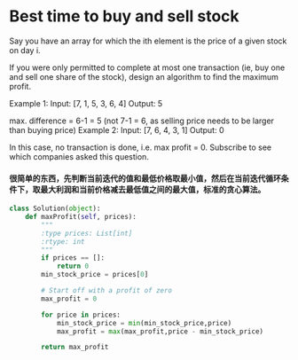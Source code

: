# Best time to buy and sell stock

Say you have an array for which the ith element is the price of a given stock on day i.

If you were only permitted to complete at most one transaction (ie, buy one and sell one share of the stock), design an algorithm to find the maximum profit.

Example 1:
Input: [7, 1, 5, 3, 6, 4]
Output: 5

max. difference = 6-1 = 5 (not 7-1 = 6, as selling price needs to be larger than buying price)
Example 2:
Input: [7, 6, 4, 3, 1]
Output: 0

In this case, no transaction is done, i.e. max profit = 0.
Subscribe to see which companies asked this question.

#### 很简单的东西，先判断当前迭代的值和最低价格取最小值，然后在当前迭代循环条件下，取最大利润和当前价格减去最低值之间的最大值，标准的贪心算法。

```python
class Solution(object):
    def maxProfit(self, prices):
        """
        :type prices: List[int]
        :rtype: int
        """
        if prices == []:
            return 0
        min_stock_price = prices[0]

        # Start off with a profit of zero
        max_profit = 0

        for price in prices:
            min_stock_price = min(min_stock_price,price)
            max_profit = max(max_profit,price - min_stock_price)

        return max_profit
```
